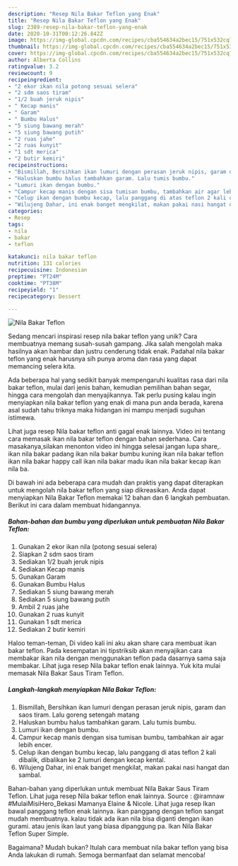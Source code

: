 ```yaml
---
description: "Resep Nila Bakar Teflon yang Enak"
title: "Resep Nila Bakar Teflon yang Enak"
slug: 2389-resep-nila-bakar-teflon-yang-enak
date: 2020-10-31T00:12:26.842Z
image: https://img-global.cpcdn.com/recipes/cba554634a2bec15/751x532cq70/nila-bakar-teflon-foto-resep-utama.jpg
thumbnail: https://img-global.cpcdn.com/recipes/cba554634a2bec15/751x532cq70/nila-bakar-teflon-foto-resep-utama.jpg
cover: https://img-global.cpcdn.com/recipes/cba554634a2bec15/751x532cq70/nila-bakar-teflon-foto-resep-utama.jpg
author: Alberta Collins
ratingvalue: 3.2
reviewcount: 9
recipeingredient:
- "2 ekor ikan nila potong sesuai selera"
- "2 sdm saos tiram"
- "1/2 buah jeruk nipis"
- " Kecap manis"
- " Garam"
- " Bumbu Halus"
- "5 siung bawang merah"
- "5 siung bawang putih"
- "2 ruas jahe"
- "2 ruas kunyit"
- "1 sdt merica"
- "2 butir kemiri"
recipeinstructions:
- "Bismillah, Bersihkan ikan lumuri dengan perasan jeruk nipis, garam dan saos tiram. Lalu goreng setengah matang"
- "Haluskan bumbu halus tambahkan garam. Lalu tumis bumbu."
- "Lumuri ikan dengan bumbu."
- "Campur kecap manis dengan sisa tumisan bumbu, tambahkan air agar lebih encer."
- "Celup ikan dengan bumbu kecap, lalu panggang di atas teflon 2 kali dibalik, dibalikan ke 2 lumuri dengan kecap kental."
- "Wilujeng Dahar, ini enak banget mengkilat, makan pakai nasi hangat dan sambal."
categories:
- Resep
tags:
- nila
- bakar
- teflon

katakunci: nila bakar teflon 
nutrition: 131 calories
recipecuisine: Indonesian
preptime: "PT24M"
cooktime: "PT38M"
recipeyield: "1"
recipecategory: Dessert

---
```



![Nila Bakar Teflon](https://img-global.cpcdn.com/recipes/cba554634a2bec15/751x532cq70/nila-bakar-teflon-foto-resep-utama.jpg)

Sedang mencari inspirasi resep nila bakar teflon yang unik? Cara membuatnya memang susah-susah gampang. Jika salah mengolah maka hasilnya akan hambar dan justru cenderung tidak enak. Padahal nila bakar teflon yang enak harusnya sih punya aroma dan rasa yang dapat memancing selera kita.

Ada beberapa hal yang sedikit banyak mempengaruhi kualitas rasa dari nila bakar teflon, mulai dari jenis bahan, kemudian pemilihan bahan segar, hingga cara mengolah dan menyajikannya. Tak perlu pusing kalau ingin menyiapkan nila bakar teflon yang enak di mana pun anda berada, karena asal sudah tahu triknya maka hidangan ini mampu menjadi suguhan istimewa.

Lihat juga resep Nila bakar teflon anti gagal enak lainnya. Video ini tentang cara memasak ikan nila bakar teflon dengan bahan sederhana. Cara masakanya,silakan menonton video ini hingga selesai jangan lupa share,. ikan nila bakar padang ikan nila bakar bumbu kuning ikan nila bakar teflon ikan nila bakar happy call ikan nila bakar madu ikan nila bakar kecap ikan nila ba.


Di bawah ini ada beberapa cara mudah dan praktis yang dapat diterapkan untuk mengolah nila bakar teflon yang siap dikreasikan. Anda dapat menyiapkan Nila Bakar Teflon memakai 12 bahan dan 6 langkah pembuatan. Berikut ini cara dalam membuat hidangannya.

<!--inarticleads1-->

##### Bahan-bahan dan bumbu yang diperlukan untuk pembuatan Nila Bakar Teflon:

1. Gunakan 2 ekor ikan nila (potong sesuai selera)
1. Siapkan 2 sdm saos tiram
1. Sediakan 1/2 buah jeruk nipis
1. Sediakan  Kecap manis
1. Gunakan  Garam
1. Gunakan  Bumbu Halus
1. Sediakan 5 siung bawang merah
1. Sediakan 5 siung bawang putih
1. Ambil 2 ruas jahe
1. Gunakan 2 ruas kunyit
1. Gunakan 1 sdt merica
1. Sediakan 2 butir kemiri


Haloo teman-teman, Di video kali ini aku akan share cara membuat ikan bakar teflon. Pada kesempatan ini tipstriksib akan menyajikan cara membakar ikan nila dengan menggunakan teflon pada dasarnya sama saja membakar. Lihat juga resep Nila bakar teflon enak lainnya. Yuk kita mulai memasak Nila Bakar Saus Tiram Teflon. 

<!--inarticleads2-->

##### Langkah-langkah menyiapkan Nila Bakar Teflon:

1. Bismillah, Bersihkan ikan lumuri dengan perasan jeruk nipis, garam dan saos tiram. Lalu goreng setengah matang
1. Haluskan bumbu halus tambahkan garam. Lalu tumis bumbu.
1. Lumuri ikan dengan bumbu.
1. Campur kecap manis dengan sisa tumisan bumbu, tambahkan air agar lebih encer.
1. Celup ikan dengan bumbu kecap, lalu panggang di atas teflon 2 kali dibalik, dibalikan ke 2 lumuri dengan kecap kental.
1. Wilujeng Dahar, ini enak banget mengkilat, makan pakai nasi hangat dan sambal.


Bahan-bahan yang diperlukan untuk membuat Nila Bakar Saus Tiram Teflon. Lihat juga resep Nila bakar teflon enak lainnya. Source : @iramnaw #MulaiMisiHero_Bekasi Mamanya Elaine &amp; Nicole. Lihat juga resep Ikan bawal panggang teflon enak lainnya. ikan panggang dengan teflon sangat mudah membuatnya. kalau tidak ada ikan nila bisa diganti dengan ikan gurami. atau jenis ikan laut yang biasa dipanggung pa. Ikan Nila Bakar Teflon Super Simple. 

Bagaimana? Mudah bukan? Itulah cara membuat nila bakar teflon yang bisa Anda lakukan di rumah. Semoga bermanfaat dan selamat mencoba!
